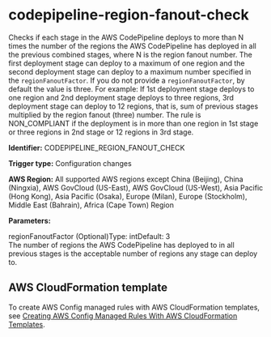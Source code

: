 # codepipeline\-region\-fanout\-check<a name="codepipeline-region-fanout-check"></a>

Checks if each stage in the AWS CodePipeline deploys to more than N times the number of the regions the AWS CodePipeline has deployed in all the previous combined stages, where N is the region fanout number\. The first deployment stage can deploy to a maximum of one region and the second deployment stage can deploy to a maximum number specified in the `regionFanoutFactor`\. If you do not provide a `regionFanoutFactor`, by default the value is three\. For example: If 1st deployment stage deploys to one region and 2nd deployment stage deploys to three regions, 3rd deployment stage can deploy to 12 regions, that is, sum of previous stages multiplied by the region fanout \(three\) number\. The rule is NON\_COMPLIANT if the deployment is in more than one region in 1st stage or three regions in 2nd stage or 12 regions in 3rd stage\.

**Identifier:** CODEPIPELINE\_REGION\_FANOUT\_CHECK

**Trigger type:** Configuration changes

**AWS Region:** All supported AWS regions except China \(Beijing\), China \(Ningxia\), AWS GovCloud \(US\-East\), AWS GovCloud \(US\-West\), Asia Pacific \(Hong Kong\), Asia Pacific \(Osaka\), Europe \(Milan\), Europe \(Stockholm\), Middle East \(Bahrain\), Africa \(Cape Town\) Region

**Parameters:**

regionFanoutFactor \(Optional\)Type: intDefault: 3  
The number of regions the AWS CodePipeline has deployed to in all previous stages is the acceptable number of regions any stage can deploy to\.

## AWS CloudFormation template<a name="w29aac11c33c17b7c85c15"></a>

To create AWS Config managed rules with AWS CloudFormation templates, see [Creating AWS Config Managed Rules With AWS CloudFormation Templates](aws-config-managed-rules-cloudformation-templates.md)\.